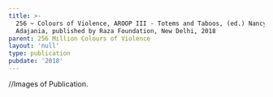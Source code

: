 ```yaml
---
title: >-
  256 ~ Colours of Violence, AROOP III - Totems and Taboos, (ed.) Nancy
  Adajania, published by Raza Foundation, New Delhi, 2018
parent: 256 Million Colours of Violence
layout: 'null'
type: publication
pubdate: '2018'
---
```

//Images of Publication.
